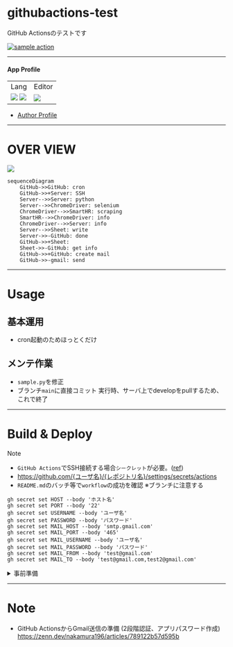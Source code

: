 # githubactions-test
GitHub Actionsのテストです

[![sample action](https://github.com/serna37/githubactions-test/actions/workflows/blank.yml/badge.svg?branch=main)]([https://github.com/serna37/salary-notificator/actions/workflows/cron.yml](https://github.com/serna37/githubactions-test/actions/workflows/blank.yml))

---

#### App Profile
<!-- Badges -->
<table>
  <tr>
    <td>Lang</td>
    <td>Editor</td>
  </tr>
  <tr>
    <td>
      <img src="https://img.shields.io/badge/-Python-F9DC3E.svg?logo=python&style=flat">
      <img src="https://img.shields.io/badge/-selenium-555.svg?logo=selenium&style=flat">
    </td>
    <td>
      <img src="https://img.shields.io/badge/-Vim-019733.svg?logo=vim&style=flat">
    </td>
  </tr>
</table>

- [Author Profile](https://github.com/serna37)

---

# OVER VIEW
<div>
  <a href="https://mermaid-js.github.io/mermaid-live-editor/edit#pako:eNpVjstqw0AMRX9FaNVC_ANeFBq7zSbQQrPzZCFsOTMk80CWCcH2v3ccb1qtxD3nCk3Yxo6xxP4W760lUTjVJkCe96ay4gb1NJyhKN7mAyv4GPgxw_7lEGGwMSUXLq-bv18lqKbjqjGodeG6bKh69r8Cz1A3R0oa0_kvOd3jDB-N-7b5_H9ihXPrs-mp7KloSaAieSq4Q8_iyXX5_WlNDKplzwbLvHYkV4MmLNmjUePPI7RYqoy8wzF1pFw7ugj5LVx-AfLqVWg">
    <img src="https://img.shields.io/badge/-Mermaid-543F70.svg?logo=mermaid&style=flat">
  </a>
</div>

```mermaid
sequenceDiagram
    GitHub->>GitHub: cron
    GitHub->>+Server: SSH
    Server-->>Server: python
    Server-->>ChromeDriver: selenium
    ChromeDriver-->>SmartHR: scraping
    SmartHR-->>ChromeDriver: info
    ChromeDriver-->>Server: info
    Server-->>Sheet: write
    Server->>-GitHub: done
    GitHub->>+Sheet: 
    Sheet->>-GitHub: get info
    GitHub->>+GitHub: create mail
    GitHub->>-gmail: send
```

---

# Usage
## 基本運用
- cron起動のためほっとくだけ

## メンテ作業
- `sample.py`を修正
- ブランチ`main`に直接コミット
  実行時、サーバ上でdevelopをpullするため、これで終了

---

# Build & Deploy

> [!Note]
> - `GitHub Actions`でSSH接続する場合`シークレット`が必要。([ref](https://qiita.com/0622okakyo/items/5295b7b13daf3c35b3e1))
> - https://github.com/{ユーザ名}/{レポジトリ名}/settings/secrets/actions
> - `README.md`のバッチ等で`workflow`の成功を確認 ※ブランチに注意する

```shell
gh secret set HOST --body 'ホスト名'
gh secret set PORT --body '22'
gh secret set USERNAME --body 'ユーザ名'
gh secret set PASSWORD --body 'パスワード'
gh secret set MAIL_HOST --body 'smtp.gmail.com'
gh secret set MAIL_PORT --body '465'
gh secret set MAIL_USERNAME --body 'ユーザ名'
gh secret set MAIL_PASSWORD --body 'パスワード'
gh secret set MAIL_FROM --body 'test@gmail.com'
gh secret set MAIL_TO --body 'test@gmail.com,test2@gmail.com'
```

<details>

<summary>事前準備</summary>

### サーバ側でGitレポをクローンし、以下コマンドで認証不要にしておく。
`$GITHUB_TOKEN`はGitHubログインのトークン。
```shell
git remote set-url origin https://$GITHUB_TOKEN@github.com/{ユーザ名}/githubactions-test.git
```

</details>

---

# Note

- GitHub ActionsからGmail送信の準備 (2段階認証、アプリパスワード作成)<br>
https://zenn.dev/nakamura196/articles/789122b57d595b
